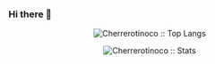 ### Hi there 👋

<!--
**Cherrerotinoco/Cherrerotinoco** is a ✨ _special_ ✨ repository because its `README.md` (this file) appears on your GitHub profile.

Here are some ideas to get you started:

- 🔭 I’m currently working on ...
- 🌱 I’m currently learning ...
- 👯 I’m looking to collaborate on ...
- 🤔 I’m looking for help with ...
- 💬 Ask me about ...
- 📫 How to reach me: ...
- 😄 Pronouns: ...
- ⚡ Fun fact: ...
-->

<p align="center">
<img src="https://github-readme-stats.vercel.app/api/top-langs/?username=Cherrerotinoco&langs_count=10&theme=tokyonight&layout=compact" alt="Cherrerotinoco :: Top Langs" />
</p>

<p align="center">
<img src="https://github-readme-stats.vercel.app/api?username=Cherrerotinoco&show_icons=true&title_color=fff&icon_color=79ff97&text_color=9f9f9f&bg_color=151515" alt="Cherrerotinoco :: Stats" />
</p>
